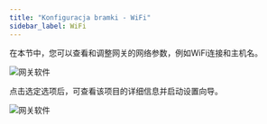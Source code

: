 ```yaml
---
title: "Konfiguracja bramki - WiFi"
sidebar_label: WiFi
---
```


在本节中，您可以查看和调整网关的网络参数，例如WiFi连接和主机名。

![网关软件](/img/en/bramka/config_ais_dom_section2.png)

点击选定选项后，可查看该项目的详细信息并启动设置向导。

![网关软件](/img/en/bramka/config_ais_dom_section2_2.png)